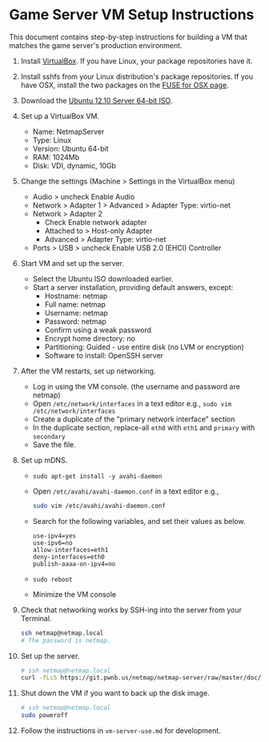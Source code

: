 # Game Server VM Setup Instructions

This document contains step-by-step instructions for building a
VM that matches the game server's production environment.


1. Install [VirtualBox](https://www.virtualbox.org/wiki/Downloads). If you have
Linux, your package repositories have it.

2. Install sshfs from your Linux distribution's package repositories. If you
have OSX, install the two packages on the
[FUSE for OSX page](http://osxfuse.github.com/).

3. Download the
[Ubuntu 12.10 Server 64-bit ISO](http://releases.ubuntu.com/quantal/ubuntu-12.10-server-amd64.iso).

4. Set up a VirtualBox VM.
    * Name: NetmapServer
    * Type: Linux
    * Version: Ubuntu 64-bit
    * RAM: 1024Mb
    * Disk: VDI, dynamic, 10Gb

5. Change the settings (Machine > Settings in the VirtualBox menu)
    * Audio > uncheck Enable Audio
    * Network > Adapter 1 > Advanced > Adapter Type: virtio-net
    * Network > Adapter 2
        * Check Enable network adapter
        * Attached to > Host-only Adapter
        * Advanced > Adapter Type: virtio-net
    * Ports > USB > uncheck Enable USB 2.0 (EHCI) Controller

6. Start VM and set up the server.
    * Select the Ubuntu ISO downloaded earlier.
    * Start a server installation, providing default answers, except:
        * Hostname: netmap
        * Full name: netmap
        * Username: netmap
        * Password: netmap
        * Confirm using a weak password
        * Encrypt home directory: no
        * Partitioning: Guided - use entire disk (no LVM or encryption)
        * Software to install: OpenSSH server

7. After the VM restarts, set up networking.
    * Log in using the VM console. (the username and password are netmap)
    * Open `/etc/network/interfaces` in a text editor e.g.,
        `sudo vim /etc/network/interfaces`
    * Create a duplicate of the "primary network interface" section
    * In the duplicate section, replace-all `eth0` with `eth1` and
      `primary` with `secondary`
    * Save the file.

8. Set up mDNS.
    * `sudo apt-get install -y avahi-daemon`

    * Open `/etc/avahi/avahi-daemon.conf` in a text editor e.g.,

        ```bash
        sudo vim /etc/avahi/avahi-daemon.conf
        ```

    * Search for the following variables, and set their values as below.

        ```
        use-ipv4=yes
        use-ipv6=no
        allow-interfaces=eth1
        deny-interfaces=eth0
        publish-aaaa-on-ipv4=no
        ```

    * `sudo reboot`

    * Minimize the VM console

9. Check that networking works by SSH-ing into the server from your Terminal.

    ```bash
    ssh netmap@netmap.local
    # The password is netmap.
    ```

10. Set up the server.

    ```bash
    # ssh netmap@netmap.local
    curl -fLsS https://git.pwnb.us/netmap/netmap-server/raw/master/doc/vm-server-update.sh | sh
    ```

11. Shut down the VM if you want to back up the disk image.

    ```bash
    # ssh netmap@netmap.local
    sudo poweroff
    ```

12. Follow the instructions in `vm-server-use.md` for development.
